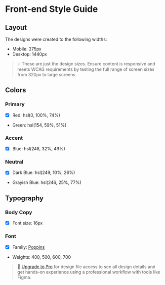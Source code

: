 # Front-end Style Guide

## Layout

The designs were created to the following widths:

- Mobile: 375px
- Desktop: 1440px

> 💡 These are just the design sizes. Ensure content is responsive and meets WCAG requirements by testing the full range of screen sizes from 320px to large screens.

## Colors

### Primary

- [x] Red: hsl(0, 100%, 74%)
- Green: hsl(154, 59%, 51%)

### Accent

- [x] Blue: hsl(248, 32%, 49%)

### Neutral

- [x] Dark Blue: hsl(249, 10%, 26%)
- Grayish Blue: hsl(246, 25%, 77%)

## Typography

### Body Copy

- [x] Font size: 16px

### Font

- [x] Family: [Poppins](https://fonts.google.com/specimen/Poppins)
- Weights: 400, 500, 600, 700

> 💎 [Upgrade to Pro](https://www.frontendmentor.io/pro?ref=style-guide) for design file access to see all design details and get hands-on experience using a professional workflow with tools like Figma.
